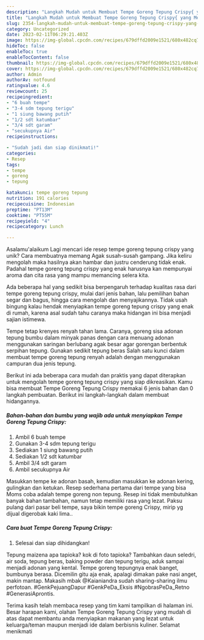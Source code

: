 ```yaml
---
description: "Langkah Mudah untuk Membuat Tempe Goreng Tepung Crispy{ yang Menggugah Selera"
title: "Langkah Mudah untuk Membuat Tempe Goreng Tepung Crispy{ yang Menggugah Selera"
slug: 2354-langkah-mudah-untuk-membuat-tempe-goreng-tepung-crispy-yang-menggugah-selera
category: Uncategorized
date: 2023-02-11T06:29:21.403Z
image: https://img-global.cpcdn.com/recipes/679dffd2009e1521/680x482cq70/tempe-goreng-tepung-crispy-foto-resep-utama.jpg
hideToc: false
enableToc: true
enableTocContent: false
thumbnail: https://img-global.cpcdn.com/recipes/679dffd2009e1521/680x482cq70/tempe-goreng-tepung-crispy-foto-resep-utama.jpg
cover: https://img-global.cpcdn.com/recipes/679dffd2009e1521/680x482cq70/tempe-goreng-tepung-crispy-foto-resep-utama.jpg
author: Admin
authorAv: notfound
ratingvalue: 4.6
reviewcount: 25
recipeingredient:
- "6 buah tempe"
- "3-4 sdm tepung terigu"
- "1 siung bawang putih"
- "1/2 sdt katumbar"
- "3/4 sdt garam"
- "secukupnya Air"
recipeinstructions:

- "Sudah jadi dan siap dinikmati!"
categories:
- Resep
tags:
- tempe
- goreng
- tepung

katakunci: tempe goreng tepung 
nutrition: 191 calories
recipecuisine: Indonesian
preptime: "PT13M"
cooktime: "PT55M"
recipeyield: "4"
recipecategory: Lunch

---
```



Asalamu'alaikum Lagi mencari ide resep tempe goreng tepung crispy yang unik? Cara membuatnya memang Agak susah-susah gampang. Jika keliru mengolah maka hasilnya akan hambar dan justru cenderung tidak enak. Padahal tempe goreng tepung crispy yang enak harusnya kan mempunyai aroma dan cita rasa yang mampu memancing selera kita.


Ada beberapa hal yang sedikit bisa berpengaruh terhadap kualitas rasa dari tempe goreng tepung crispy, mulai dari jenis bahan, lalu pemilihan bahan segar dan bagus, hingga cara mengolah dan menyajikannya. Tidak usah bingung kalau hendak menyiapkan tempe goreng tepung crispy yang enak di rumah, karena asal sudah tahu caranya maka hidangan ini bisa menjadi sajian istimewa.

Tempe tetap krenyes renyah tahan lama. Caranya, goreng sisa adonan tepung bumbu dalam minyak panas dengan cara menuang adonan menggunakan saringan berlubang agak besar agar gorengan berbentuk serpihan tepung. Gunakan sedikit tepung beras Salah satu kunci dalam membuat tempe goreng tepung renyah adalah dengan menggunakan campuran dua jenis tepung.


Berikut ini ada beberapa cara mudah dan praktis yang dapat diterapkan untuk mengolah tempe goreng tepung crispy yang siap dikreasikan. Kamu bisa membuat Tempe Goreng Tepung Crispy memakai 6 jenis bahan dan 0 langkah pembuatan. Berikut ini langkah-langkah dalam membuat hidangannya.

<!--inarticleads1-->

##### Bahan-bahan dan bumbu yang wajib ada untuk menyiapkan Tempe Goreng Tepung Crispy:

1. Ambil 6 buah tempe
1. Gunakan 3-4 sdm tepung terigu
1. Sediakan 1 siung bawang putih
1. Sediakan 1/2 sdt katumbar
1. Ambil 3/4 sdt garam
1. Ambil secukupnya Air


Masukkan tempe ke adonan basah, kemudian masukkan ke adonan kering, gulingkan dan ketukan. Resep sederhana pertama dari tempe yang bisa Moms coba adalah tempe goreng non tepung. Resep ini tidak membutuhkan banyak bahan tambahan, namun tetap memiliki rasa yang lezat. Paksu pulang dari pasar beli tempe, saya bikin tempe goreng Crispy, mirip yg dijual digerobak kaki lima.. 

<!--inarticleads2-->

##### Cara buat Tempe Goreng Tepung Crispy:


1. Selesai dan siap dihidangkan!

Tepung maizena apa tapioka? kok di foto tapioka? Tambahkan daun seledri, air soda, tepung beras, baking powder dan tepung terigu, aduk sampai menjadi adonan yang kental. Tempe goreng tepungnya enak banget, bumbunya berasa. Dicemilin gitu aja enak, apalagi dimakan pake nasi anget, makin mantap. Makasih mbak @Kaianiandra sudah sharing-sharing ilmu perfotoan. #GenkPejuangDapur #GenkPeDa_Eksis #NgobrasPeDa_Retno #GenerasiAprontis. 

Terima kasih telah membaca resep yang tim kami tampilkan di halaman ini. Besar harapan kami, olahan Tempe Goreng Tepung Crispy yang mudah di atas dapat membantu anda menyiapkan makanan yang lezat untuk keluarga/teman maupun menjadi ide dalam berbisnis kuliner. Selamat menikmati
